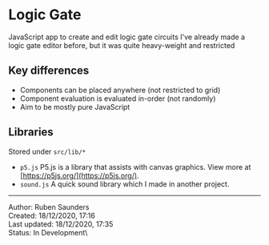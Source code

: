# Logic Gate
JavaScript app to create and edit logic gate circuits
I've already made a logic gate editor before, but it was quite heavy-weight and restricted

## Key differences
- Components can be placed anywhere (not restricted to grid)
- Component evaluation is evaluated in-order (not randomly)
- Aim to be mostly pure JavaScript

## Libraries
Stored under `src/lib/*`
- `p5.js` P5.js is a library that assists with canvas graphics. View more at [https://p5js.org/](https://p5js.org/).
- `sound.js` A quick sound library which I made in another project.

---
Author: Ruben Saunders\
Created: 18/12/2020, 17:16\
Last updated: 18/12/2020, 17:35\
Status: In Development\